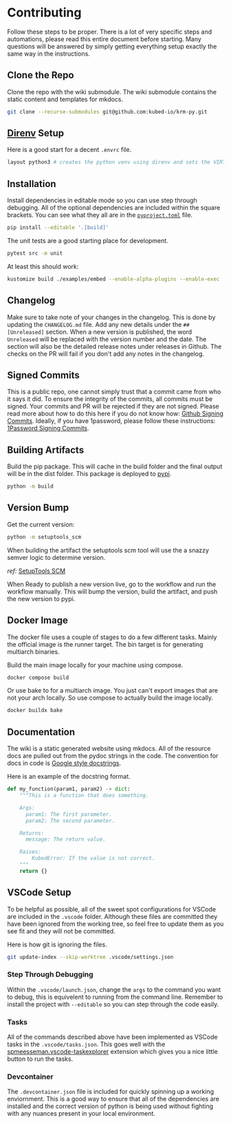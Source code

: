 # Contributing

Follow these steps to be proper. There is a lot of very specific steps and automations, please read this entire document before starting. Many questions will be answered by simply getting everything setup exactly the same way in the instructions.

## Clone the Repo

Clone the repo with the wiki submodule. The wiki submodule contains the static content and templates for mkdocs.

```sh
git clone --recurse-submodules git@github.com:kubed-io/krm-py.git
```

## [Direnv](https://github.com/direnv/direnv) Setup

Here is a good start for a decent `.envrc` file.

```sh
layout python3 # creates the python venv using direnv and sets the VIRTUAL_ENV environment variable to use it
```

## Installation

Install dependencies in editable mode so you can use step through debugging. All of the optional dependencies are included within the square brackets. You can see what they all are in the [`pyproject.toml`](pyproject.toml) file.

```sh
pip install --editable '.[build]'
```

The unit tests are a good starting place for development.

```sh
pytest src -m unit
```

At least this should work: 

```sh
kustomize build ./examples/embed --enable-alpha-plugins --enable-exec
```


## Changelog

Make sure to take note of your changes in the changelog. This is done by updating the `CHANGELOG.md` file. Add any new details under the `## [Unreleased]` section. When a new version is published, the word `Unreleased` will be replaced with the version number and the date. The section will also be the detailed release notes under releases in Github. The checks on the PR will fail if you don't add any notes in the changelog.

## Signed Commits

This is a public repo, one cannot simply trust that a commit came from who it says it did. To ensure the integrity of the commits, all commits must be signed. Your commits and PR will be rejected if they are not signed. Please read more about how to do this here if you do not know how: [Github Signing Commits](https://docs.github.com/en/github/authenticating-to-github/managing-commit-signature-verification/signing-commits). Ideally, if you have 1password, please follow these instructions: [1Password Signing Commits](https://blog.1password.com/git-commit-signing/).

## Building Artifacts

Build the pip package. This will cache in the build folder and the final output will be in the dist folder. This package is deployed to [pypi](https://pypi.org/project/kubed-krm/).

```sh
python -m build
```

## Version Bump

Get the current version:

```sh
python -m setuptools_scm
```

When building the artifact the setuptools scm tool will use the a snazzy semver logic to determine version.

_ref:_ [SetupTools SCM](https://pypi.org/project/setuptools-scm/)

When Ready to publish a new version live, go to the workflow and run the workflow manually. This will bump the version, build the artifact, and push the new version to pypi.

## Docker Image

The docker file uses a couple of stages to do a few different tasks. Mainly the official image is the runner target. The bin target is for generating multiarch binaries.

Build the main image locally for your machine using compose.

```sh
docker compose build
```

Or use bake to for a multiarch image. You just can't export images that are not your arch locally. So use compose to actually build the image locally.

```sh
docker buildx bake
```



## Documentation

The wiki is a static generated website using mkdocs. All of the resource docs are pulled out from the pydoc strings in the code. The convention for docs in code is [Google style docstrings](https://google.github.io/styleguide/pyguide.html).

Here is an example of the docstring format.

```python
def my_function(param1, param2) -> dict:
    """This is a function that does something.

    Args:
      param1: The first parameter.
      param2: The second parameter.

    Returns:
      message: The return value.

    Raises:
        KubedError: If the value is not correct.
    """
    return {}
```

## VSCode Setup

To be helpful as possible, all of the sweet spot configurations for VSCode are included in the `.vscode` folder. Although these files are committed they have been ignored from the working tree, so feel free to update them as you see fit and they will not be committed.

Here is how git is ignoring the files.

```sh
git update-index --skip-worktree .vscode/settings.json
```

### Step Through Debugging

Within the `.vscode/launch.json`, change the `args` to the command you want to debug, this is equivelent to running from the command line. Remember to install the project with `--editable` so you can step through the code easily.

### Tasks

All of the commands described above have been implemented as VSCode tasks in the `.vscode/tasks.json`. This goes well with the [spmeesseman.vscode-taskexplorer](https://marketplace.visualstudio.com/items?itemName=spmeesseman.vscode-taskexplorer) extension which gives you a nice little button to run the tasks.

### Devcontainer

The `.devcontainer.json` file is included for quickly spinning up a working enviornment. This is a good way to ensure that all of the dependencies are installed and the correct version of python is being used without fighting with any nuances present in your local environment.


